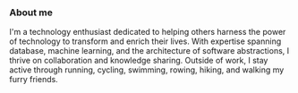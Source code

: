 
### About me

I'm a technology enthusiast dedicated to helping others harness the power of technology to transform and enrich their lives. With expertise spanning database, machine learning, and the architecture of software abstractions, I thrive on collaboration and knowledge sharing. Outside of work, I stay active through running, cycling, swimming, rowing, hiking, and walking my furry friends.
